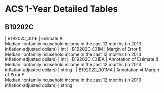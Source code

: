 # ACS 1-Year Detailed Tables

## B19202C

| B19202C_001E | Estimate !!<br>Median nonfamily household income in the past 12 months (in 2013 inflation-adjusted dollars) | int |
| B19202C_001M | Margin of Error !!<br>Median nonfamily household income in the past 12 months (in 2013 inflation-adjusted dollars) | int |
| B19202C_001EA | Annotation of Estimate !!<br>Median nonfamily household income in the past 12 months (in 2013 inflation-adjusted dollars) | string |
| B19202C_001MA | Annotation of Margin of Error !!<br>Median nonfamily household income in the past 12 months (in 2013 inflation-adjusted dollars) | string |

